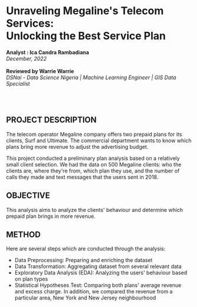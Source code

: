 # Unraveling Megaline's Telecom Services: <br> Unlocking the Best Service Plan
**Analyst : Ica Candra Rambadiana**<br>
*December, 2022*<br>
<br>
**Reviewed by Warrie Warrie**<br>
*DSNai - Data Science Nigeria | Machine Learning Engineer | GIS Data Specialist*<br>

<br>
<br>

## PROJECT DESCRIPTION
The telecom operator Megaline company offers two prepaid plans for its clients, Surf and Ultimate. The commercial department wants to know which plans bring more revenue to adjust the advertising budget.

This project conducted a preliminary plan analysis based on a relatively small client selection. We had the data on 500 Megaline clients: who the clients are, where they're from, which plan they use, and the number of calls they made and text messages that the users sent in 2018. 

## OBJECTIVE
This analysis aims to analyze the clients' behaviour and determine which prepaid plan brings in more revenue. 

## METHOD
Here are several steps which are conducted through the analysis:
- Data Preprocessing: Preparing and enriching the dataset
- Data Transformation: Aggregating dataset from several relevant data
- Exploratory Data Analysis (EDA): Analyzing the users' behaviour based on plan types
- Statistical Hypotheses Test: Comparing both plans' average revenue and excess charge. In addition, we compared the revenue from a particular area, New York and New Jersey neighbourhood
